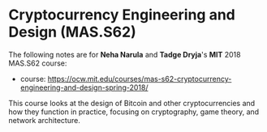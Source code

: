 # Cryptocurrency Engineering and Design (MAS.S62)
The following notes are for **Neha Narula** and **Tadge Dryja**'s **MIT** 2018 MAS.S62 course:
- course: https://ocw.mit.edu/courses/mas-s62-cryptocurrency-engineering-and-design-spring-2018/

This course looks at the design of Bitcoin and other cryptocurrencies and how they function in practice, focusing on cryptography, game theory, and network architecture.